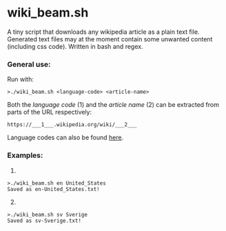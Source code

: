 # wiki_beam.sh

A tiny script that downloads any wikipedia article as a plain text file. Generated text files may at the moment contain some unwanted content (including css code). Written in bash and regex. 

### General use:

Run with:

```
>./wiki_beam.sh <language-code> <article-name>
```

Both the *language code* (1) and the *article name* (2) can be extracted from parts of the URL respectively: 

```
https://___1___.wikipedia.org/wiki/___2___
```

Language codes can also be found [here](https://meta.wikimedia.org/wiki/List_of_Wikipedias).

### Examples:

1.
```
>./wiki_beam.sh en United_States
Saved as en-United_States.txt!
```
2.
```
>./wiki_beam.sh sv Sverige
Saved as sv-Sverige.txt!
```
